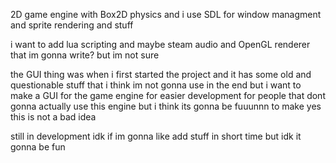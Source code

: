 2D game engine with Box2D physics and i use SDL for window managment and sprite rendering and stuff 

i want to add lua scripting and maybe steam audio and OpenGL renderer that im gonna write? but im not sure

the GUI thing was when i first started the project and it has some old and questionable stuff that i think im
not gonna use in the end but i want to make a GUI for the game engine for easier development for people that
dont gonna actually use this engine but i think its gonna be fuuunnn to make yes this is not a bad idea

still in development idk if im gonna like add stuff in short time but idk it gonna be fun
